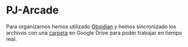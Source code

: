 # PJ-Arcade

Para organizarnos hemos utilizado [Obsidian](https://obsidian.md/) y hemos sincronizado los archivos con una [carpeta](https://drive.google.com/drive/folders/1vs59atrXo1_T48xaFTRTBBrNCnpdWVFB?usp=drive_link) en Google Drive para poder trabajar en tiempo real.

